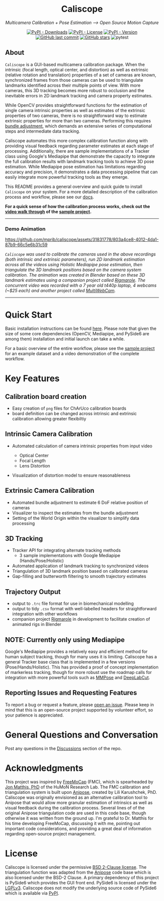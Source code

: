 
<div align="center">

# Caliscope

*Multicamera Calibration + Pose Estimation --> Open Source Motion Capture*

[![PyPI - Downloads](https://img.shields.io/pypi/dm/caliscope?color=blue)](https://pypi.org/project/caliscope/)
[![PyPI - License](https://img.shields.io/pypi/l/caliscope?color=blue)](https://opensource.org/license/bsd-2-clause/)
[![PyPI - Version](https://img.shields.io/pypi/v/caliscope?color=blue)](https://pypi.org/project/caliscope/)
[![GitHub last commit](https://img.shields.io/github/last-commit/mprib/caliscope.svg)](https://github.com/mprib/caliscope/commits)
[![GitHub stars](https://img.shields.io/github/stars/mprib/caliscope.svg?style=social&label=Star)](https://github.com/mprib/caliscope/stargazers)
![pytest](https://github.com/mprib/caliscope/actions/workflows/pytest.yml/badge.svg)
</div>


## About
`Caliscope` is a GUI-based multicamera calibration package. When the intrinsic (focal length, optical center, and distortion) as well as extrinsic (relative rotation and translation) properties of a set of cameras are known, synchronized frames from those cameras can be used to triangulate landmarks identified across their multiple points of view. With more cameras, this 3D tracking becomes more robust to occlusion and the inevitable errors in 2D landmark tracking and camera property estimates.

While OpenCV provides straightforward functions for the estimation of single camera intrinsic properties as well as estimates of the extrinsic properties of two cameras, there is no straightforward way to estimate extrinsic properties for more than two cameras. Performing this requires [bundle adjustment](https://scipy-cookbook.readthedocs.io/items/bundle_adjustment.html), which demands an extensive series of computational steps and intermediate data tracking.

Caliscope automates this more complex calibration function along with providing visual feedback regarding parameter estimates at each stage of processing. Additionally, there are sample implementations of a Tracker class using Google's Mediapipe that demonstrate the capacity to integrate the full calibration results with landmark tracking tools to achieve 3D pose estimation. While Mediapipe pose estimation has limitations regarding accuracy and precision, it demonstrates a data processing pipeline that can easily integrate more powerful tracking tools as they emerge.

This README provides a general overview and quick guide to install `Caliscope` on your system. For a more detailed description of the calibration process and workflow, please see our [docs](https://mprib.github.io/caliscope/).

**For a quick sense of how the calibration process works, check out the [video walk through](https://www.youtube.com/watch?v=voE3IKYtuIQ) of the [sample project](https://mprib.github.io/caliscope/sample_project/).**

---

### Demo Animation

https://github.com/mprib/caliscope/assets/31831778/803a4ce8-4012-4da1-87b9-66c5e6b31c59

*`Caliscope` was used to calibrate the cameras used in the above recordings (both intrinsic and extrinsic parameters), run 2D landmark estimation across all the videos using Holistic Mediapipe pose estimation, then triangulate the 3D landmark positions based on the camera system calibration.
The animation was created in Blender based on these 3D landmark estimates using a companion project called [Rigmarole](https://github.com/mprib/rigmarole).
The concurrent video was recorded with a 7 year old t440p laptop, 4 webcams (~$25 each) and another project called [MultiWebCam](https://github.com/mprib/multiwebcam).*

---

# Quick Start

Basic installation instructions can be found [here](https://mprib.github.io/caliscope/installation/). Please note that given the size of some core dependencies (OpenCV, Mediapipe, and PySide6 are among them) installation and initial launch can take a while. 


For a basic overview of the entire workflow, please see the [sample project](https://mprib.github.io/caliscope/sample_project/) for an example dataset and a video demonstration of the complete workflow.

# Key Features

## Calibration board creation
- Easy creation of `png` files for ChArUco calibration boards 
- board definition can be changed across intrinsic and extrinsic calibration allowing greater flexibiltiy

## Intrinsic Camera Calibration
- Automated calculation of camera intrinsic properties from input video
  - Optical Center
  - Focal Length
  - Lens Distortion

- Visualization of distortion model to ensure reasonableness

## Extrinsic Camera Calibration
- Automated bundle adjustment to estimate 6 DoF relative position of cameras
- Visualizer to inspect the estimates from the bundle adjustment
- Setting of the World Origin within the visualizer to simplify data processing


## 3D Tracking
- Tracker API for integrating alternate tracking methods
  - 3 sample implementations with Google Mediapipe (Hands/Pose/Holistic)
- Automated application of landmark tracking to synchronized videos
- Triangulation of 3D landmark position based on calibrated cameras
- Gap-filling and butterworth filtering to smooth trajectory estimates

## Trajectory Output

- output to `.trc` file format for use in biomechanical modelling
- output to tidy `.csv` format with well-labelled headers for straightforward integration with other workflows
- companion project [Rigmarole](https://github.com/mprib/rigmarole) in development to facilitate creation of animated rigs in Blender


## NOTE: Currently only using Mediapipe

Google's Mediapipe provides a relatively easy and efficient method for human subject tracking, though for many uses it is limiting. Caliscope has a general Tracker base class that is implemented in a few versions (Pose/Hands/Holistic). This has provided a proof of concept implementation of markerless tracking, though for more robust use the roadmap calls for integration with more powerful tools such as [MMPose](https://github.com/open-mmlab/mmpose) and [DeepLabCut](https://github.com/DeepLabCut/DeepLabCut).

## Reporting Issues and Requesting Features

To report a bug or request a feature, please [open an issue](https://github.com/mprib/caliscope/issues). Please keep in mind that this is an open-source project supported by volunteer effort, so your patience is appreciated.

# General Questions and Conversation

Post any questions in the [Discussions](https://github.com/mprib/caliscope/discussions) section of the repo. 


# Acknowledgments

This project was inspired by [FreeMoCap](https://github.com/freemocap/freemocap) (FMC), which is spearheaded by [Jon Matthis, PhD](https://jonmatthis.com/) of the HuMoN Research Lab. The FMC calibration and triangulation system is built upon [Anipose](https://github.com/lambdaloop/anipose), created by Lili Karushchek, PhD. Caliscope was originally envisioned as an alternative calibration tool to Anipose that would allow more granular estimation of intrinsics as well as visual feedback during the calibration process. Several lines of of the original Anipose triangulation code are used in this code base, though otherwise it was written from the ground up. I'm grateful to Dr. Matthis for his time developing FreeMoCap, discussing it with me, pointing out important code considerations, and providing a great deal of information regarding open-source project management.

# License

Caliscope is licensed under the permissive [BSD 2-Clause license](https://opensource.org/license/bsd-2-clause/). The triangulation function was adapted from the [Anipose](https://github.com/lambdaloop/anipose) code base which is also licensed under the BSD-2 Clause. A primary dependency of this project is PySide6 which provides the GUI front end. PySide6 is licensed under the [LGPLv3](https://www.gnu.org/licenses/lgpl-3.0.html). Caliscope does not modify the underlying source code of PySide6 which is available via [PyPI](https://pypi.org/project/PySide6/).
